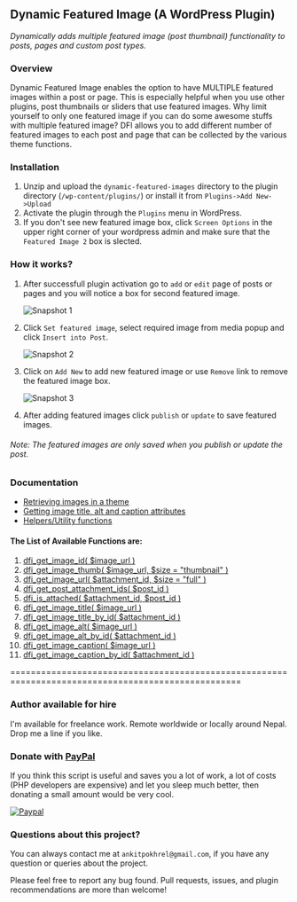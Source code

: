 ## Dynamic Featured Image (A WordPress Plugin)

_Dynamically adds multiple featured image (post thumbnail) functionality to posts, pages and custom post types._

### Overview
Dynamic Featured Image enables the option to have MULTIPLE featured images within a post or page. 
This is especially helpful when you use other plugins, post thumbnails or sliders that use featured images.
Why limit yourself to only one featured image if you can do some awesome stuffs with multiple featured image? 
DFI allows you to add different number of featured images to each post and page that can be collected by the various theme functions.

### Installation

  1. Unzip and upload the `dynamic-featured-images` directory to the plugin directory (`/wp-content/plugins/`) or install it from `Plugins->Add New->Upload`
  2. Activate the plugin through the `Plugins` menu in WordPress.
  3. If you don't see new featured image box, click `Screen Options` in the upper right corner of your wordpress admin and make sure that the `Featured Image 2` box is slected.

### How it works?
1. After successfull plugin activation go to `add` or `edit` page of posts or pages and you will notice a box for second featured image.

   ![Snapshot 1](http://ankitpokhrel.com.np/dfi/screenshot-1.jpg)

2. Click `Set featured image`, select required image from media popup and click `Insert into Post`.

   ![Snapshot 2](http://ankitpokhrel.com.np/dfi/snapshot_2.jpg)

3. Click on `Add New` to add new featured image or use `Remove` link to remove the featured image box.
 
   ![Snapshot 3](http://ankitpokhrel.com.np/dfi/screenshot-3.jpg)

4. After adding featured images click `publish` or `update` to save featured images.

###### _Note: The featured images are only saved when you publish or update the post._

### Documentation
* [Retrieving images in a theme](/ankitpokhrel/Dynamic-Featured-Image/wiki/Retrieving-images-in-a-theme)
* [Getting image title, alt and caption attributes](/ankitpokhrel/Dynamic-Featured-Image/wiki/Available-Functions#getting-image-title-alt-and-caption-attributes)
* [Helpers/Utility functions](/ankitpokhrel/Dynamic-Featured-Image/wiki/Available-Functions)


#### The List of Available Functions are:
1. [dfi_get_image_id( $image_url )](https://github.com/ankitpokhrel/Dynamic-Featured-Image/wiki/Available-Functions#1-dfi_get_image_id-image_url-)
2. [dfi_get_image_thumb( $image_url, $size = "thumbnail" )](https://github.com/ankitpokhrel/Dynamic-Featured-Image/wiki/Available-Functions#2-dfi_get_image_thumb-image_url-size--thumbnail-)
3. [dfi_get_image_url( $attachment_id, $size = "full" )](https://github.com/ankitpokhrel/Dynamic-Featured-Image/wiki/Available-Functions#3-dfi_get_image_url-attachment_id-size--full-)
4. [dfi_get_post_attachment_ids( $post_id )](https://github.com/ankitpokhrel/Dynamic-Featured-Image/wiki/Available-Functions#4-dfi_get_post_attachment_ids-post_id-)
5. [dfi_is_attached( $attachment_id, $post_id )](https://github.com/ankitpokhrel/Dynamic-Featured-Image/wiki/Available-Functions#5-dfi_is_attached-attachment_id-post_id-)
6. [dfi_get_image_title( $image_url )](https://github.com/ankitpokhrel/Dynamic-Featured-Image/wiki/Available-Functions#6-dfi_get_image_title-image_url-)
7. [dfi_get_image_title_by_id( $attachment_id )](https://github.com/ankitpokhrel/Dynamic-Featured-Image/wiki/Available-Functions#7-dfi_get_image_title_by_id-attachment_id-)
8. [dfi_get_image_alt( $image_url )](https://github.com/ankitpokhrel/Dynamic-Featured-Image/wiki/Available-Functions#8-dfi_get_image_alt-image_url-)
9. [dfi_get_image_alt_by_id( $attachment_id )](https://github.com/ankitpokhrel/Dynamic-Featured-Image/wiki/Available-Functions#9-dfi_get_image_alt_by_id-attachment_id-)
10. [dfi_get_image_caption( $image_url )](https://github.com/ankitpokhrel/Dynamic-Featured-Image/wiki/Available-Functions#10-dfi_get_image_caption-image_url-)
11. [dfi_get_image_caption_by_id( $attachment_id )](https://github.com/ankitpokhrel/Dynamic-Featured-Image/wiki/Available-Functions#11-dfi_get_image_caption_by_id-attachment_id-)

===================================================================================================

### Author available for hire

I'm available for freelance work. Remote worldwide or locally around Nepal. Drop me a line if you like.
 
### Donate with [PayPal](https://www.paypal.com/cgi-bin/webscr?cmd=_s-xclick&hosted_button_id=J9FVY3ESPPD58)

If you think this script is useful and saves you a lot of work, a lot of costs (PHP developers are expensive) and let you sleep much better, then donating a small amount would be very cool.

[![Paypal](http://ankitpokhrel.com.np/img/paypal.png)](https://www.paypal.com/cgi-bin/webscr?cmd=_s-xclick&hosted_button_id=J9FVY3ESPPD58)

### Questions about this project?

You can always contact me at `ankitpokhrel@gmail.com`, if you have any question or queries about the project. 

Please feel free to report any bug found. Pull requests, issues, and plugin recommendations are more than welcome!
